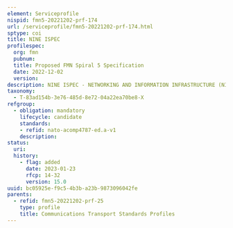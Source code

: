 ```yaml
---
element: Serviceprofile
nispid: fmn5-20221202-prf-174
url: /serviceprofile/fmn5-20221202-prf-174.html
sptype: coi
title: NINE ISPEC
profilespec:
  org: fmn
  pubnum: 
  title: Proposed FMN Spiral 5 Specification
  date: 2022-12-02
  version: 
description: NINE ISPEC - NETWORKING AND INFORMATION INFRASTRUCTURE (NII) INTERNET PROTOCOL (IP) NETWORK ENCRYPTOR – INTEROPERABILITY SPECIFICATION, will serve as a basis and allows manufacturers from different nations to develop and produce interoperable IPsec devices to be used in federated IP network environments such as the Federated Mission Networking (FMN).
taxonomy:
  - T-83ad154b-3e76-485d-8e72-04a22ea70be8-X
refgroup:
  - obligation: mandatory
    lifecycle: candidate
    standards: 
    - refid: nato-acomp4787-ed.a-v1
    description: 
status:
  uri: 
  history: 
    - flag: added
      date: 2023-01-23
      rfcp: 14-32
      version: 15.0
uuid: bc05925e-f9c5-4b3b-a23b-9873096042fe
parents:
  - refid: fmn5-20221202-prf-25
    type: profile
    title: Communications Transport Standards Profiles
---
```

